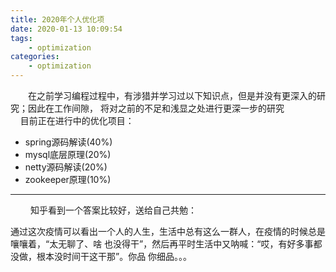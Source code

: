 ```yaml
---
title: 2020年个人优化项
date: 2020-01-13 10:09:54
tags: 
    - optimization
categories: 
    - optimization
---
```

　　在之前学习编程过程中，有涉猎并学习过以下知识点，但是并没有更深入的研究；因此在工作间隙，
将对之前的不足和浅显之处进行更深一步的研究<br/>
&nbsp;&nbsp;&nbsp;&nbsp;目前正在进行中的优化项目：
<ul>
    <li>spring源码解读(40%)</li>
    <li>mysql底层原理(20%)</li>
    <li>netty源码解读(20%)</li>
    <li>zookeeper原理(10%)</li>
</ul>
<hr/>
　　 知乎看到一个答案比较好，送给自己共勉：<br/>

通过这次疫情可以看出一个人的人生，生活中总有这么一群人，在疫情的时候总是嚷嚷着，“太无聊了、啥
也没得干”，然后再平时生活中又呐喊：“哎，有好多事都没做，根本没时间干这干那”。你品
你细品。。。